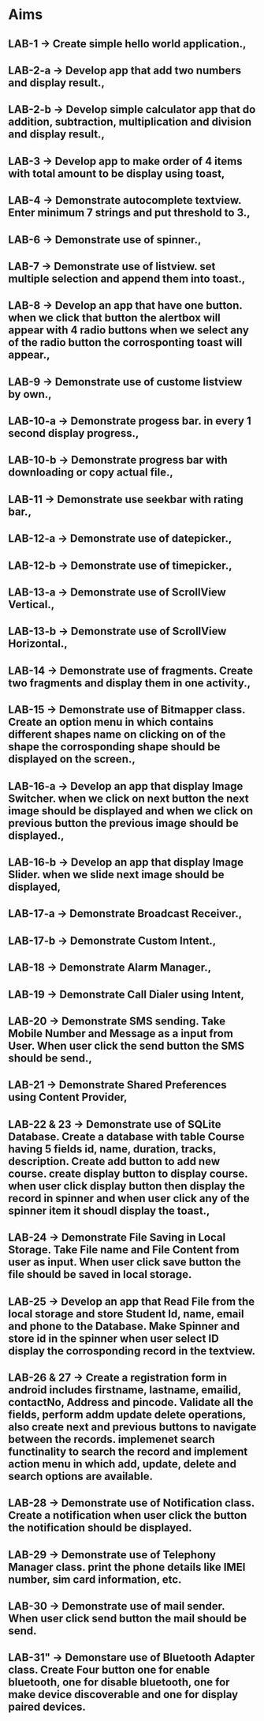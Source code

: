 # Aims

## LAB-1 -> Create simple hello world application.,

## LAB-2-a -> Develop app that add two numbers and display result.,

## LAB-2-b -> Develop simple calculator app that do addition, subtraction, multiplication and division and display result.,

## LAB-3 -> Develop app to make order of 4 items with total amount to be display using toast,

## LAB-4 -> Demonstrate autocomplete textview. Enter minimum 7 strings and put threshold to 3.,

## LAB-6 -> Demonstrate use of spinner.,

## LAB-7 -> Demonstrate use of listview. set multiple selection and append them into toast.,

## LAB-8 -> Develop an app that have one button. when we click that button the alertbox will appear with 4 radio buttons when we select any of the radio button the corrosponting toast will appear.,

## LAB-9 -> Demonstrate use of custome listview by own.,

## LAB-10-a -> Demonstrate progess bar. in every 1 second display progress.,

## LAB-10-b -> Demonstrate progress bar with downloading or copy actual file.,

## LAB-11 -> Demonstrate use seekbar with rating bar.,

## LAB-12-a -> Demonstrate use of datepicker.,

## LAB-12-b -> Demonstrate use of timepicker.,

## LAB-13-a -> Demonstrate use of ScrollView Vertical.,

## LAB-13-b -> Demonstrate use of ScrollView Horizontal.,

## LAB-14 -> Demonstrate use of fragments. Create two fragments and display them in one activity.,

## LAB-15 -> Demonstrate use of Bitmapper class. Create an option menu in which contains different shapes name on clicking on of the shape the corrosponding shape should be displayed on the screen.,

## LAB-16-a -> Develop an app that display Image Switcher. when we click on next button the next image should be displayed and when we click on previous button the previous image should be displayed.,

## LAB-16-b -> Develop an app that display Image Slider. when we slide next image should be displayed,

## LAB-17-a -> Demonstrate Broadcast Receiver.,

## LAB-17-b -> Demonstrate Custom Intent.,

## LAB-18 -> Demonstrate Alarm Manager.,

## LAB-19 -> Demonstrate Call Dialer using Intent,

## LAB-20 -> Demonstrate SMS sending. Take Mobile Number and Message as a input from User. When user click the send button the SMS should be send.,

## LAB-21 -> Demonstrate Shared Preferences using Content Provider,

## LAB-22 & 23 -> Demonstrate use of SQLite Database. Create a database with table Course having 5 fields id, name, duration, tracks, description. Create add button to add new course. create display button to display course. when user click display button then display the record in spinner and when user click any of the spinner item it shoudl display the toast.,

## LAB-24 -> Demonstrate File Saving in Local Storage. Take File name and File Content from user as input. When user click save button the file should be saved in local storage.

## LAB-25 -> Develop an app that Read File from the local storage and store Student Id, name, email and phone to the Database. Make Spinner and store id in the spinner when user select ID display the corrosponding record in the textview.

## LAB-26 & 27 -> Create a registration form in android includes firstname, lastname, emailid, contactNo, Address and pincode. Validate all the fields, perform addm update delete operations, also create next and previous buttons to navigate between the records. implemenet search functinality to search the record and implement action menu in which add, update, delete and search options are available.

## LAB-28 -> Demonstrate use of Notification class. Create a notification when user click the button the notification should be displayed.

## LAB-29 -> Demonstrate use of Telephony Manager class. print the phone details like IMEI number, sim card information, etc.

## LAB-30 -> Demonstrate use of mail sender. When user click send button the mail should be send.

## LAB-31" -> Demonstare use of Bluetooth Adapter class. Create Four button one for enable bluetooth, one for disable bluetooth, one for make device discoverable and one for display paired devices.
